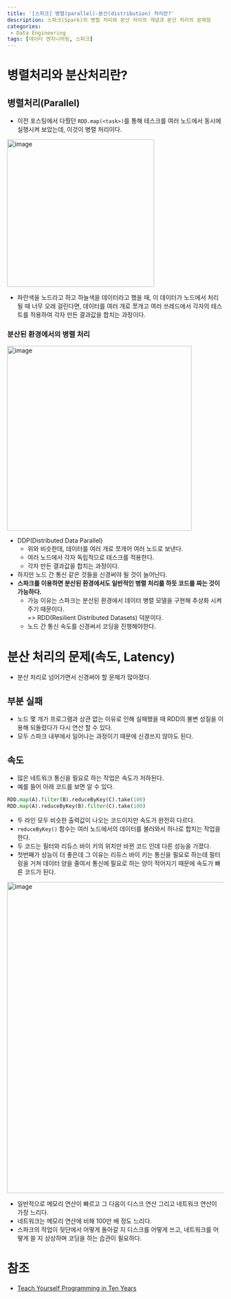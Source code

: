 ```yaml
---
title: '[스파크] 병렬(parallel)-분산(distribution) 처리란?'
description: 스파크(Spark)의 병렬 처리와 분산 처리의 개념과 분산 처리의 문제점
categories:
 - Data Engineering
tags: [데이터 엔지니어링, 스파크]
---
```


# 병렬처리와 분산처리란?

## 병렬처리(Parallel)

- 이전 포스팅에서 다뤘던 `RDD.map(<task>)`를 통해 테스크를 여러 노드에서 동시에 실행시켜 보았는데, 이것이 병렬 처리이다.

<img width="342" alt="image" src="https://user-images.githubusercontent.com/79494088/145617864-3e5e3234-dacf-4a86-8fc9-e4a1a8201e08.png">

- 파란색을 노드라고 하고 하늘색을 데이터라고 했을 때, 이 데이터가 노드에서 처리 될 때 너무 오래 걸린다면, 데이터를 여러 개로 쪼개고 여러 쓰레드에서 각자의 테스트를 적용하여 각자 만든 결과값을 합치는 과정이다.

### 분산된 환경에서의 병렬 처리

<img width="429" alt="image" src="https://user-images.githubusercontent.com/79494088/145618192-91e02bba-9ca5-4b93-bdc4-0d56c51c17d7.png">

- DDP(Distributed Data Parallel)
    - 위와 비슷한데, 데이터를 여러 개로 쪼개어 여러 노드로 보낸다.
    - 여러 노드에서 각자 독립적으로 테스크를 적용한다.
    - 각자 만든 결과값을 합치는 과정이다.
- 하지만 노드 간 통신 같은 것들을 신경써야 될 것이 늘어난다.
- **스파크를 이용하면 분산된 환경에서도 일반적인 병렬 처리를 하듯 코드를 짜는 것이 가능하다.**
    - 가능 이유는 스파크는 분산된 환경에서 데이터 병렬 모델을 구현해 추상화 시켜주기 때문이다.<br>=> RDD(Resilient Distributed Datasets) 덕분이다.
    - 노드 간 통신 속도를 신경써서 코딩을 진행해야한다.

# 분산 처리의 문제(속도, Latency)
- 분산 처리로 넘어가면서 신경써야 할 문제가 많아졌다.

## 부분 실패
- 노드 몇 개가 프로그램과 상관 없는 이유로 인해 실패했을 때 RDD의 불변 성질을 이용해 되돌렸다가 다시 연산 할 수 있다.
- 모두 스파크 내부에서 일어나는 과정이기 때문에 신경쓰지 않아도 된다.

## 속도
- 많은 네트워크 통신을 필요로 하는 작업은 속도가 저하된다.
- 예를 들어 아래 코드를 보면 알 수 있다.

```py
RDD.map(A).filter(B).reduceByKey(C).take(100)
RDD.map(A).reduceByKey(B).filter(C).take(100)
```

- 두 라인 모두 비슷한 출력값이 나오는 코드이지만 속도가 완전히 다르다.
- `reduceByKey()` 함수는 여러 노드에서의 데이터를 불러와서 하나로 합치는 작업을 한다.
- 두 코드는 필터와 리듀스 바이 키의 위치만 바뀐 코드 인데 다른 성능을 가졌다.
- 첫번째가 성능이 더 좋은데 그 이유는 리듀스 바이 키는 통신을 필요로 하는데 필터링을 거쳐 데이터 양을 줄여서 통신에 필요로 하는 양이 적어지기 때문에 속도가 빠른 코드가 된다.

<img width="722" alt="image" src="https://user-images.githubusercontent.com/79494088/145660470-e984eb61-67c7-4191-808c-1f01895d26e1.png">

- 일반적으로 메모리 연산이 빠르고 그 다음이 디스크 연산 그리고 네트워크 연산이 가장 느리다.
- 네트워크는 메모리 연산에 비해 100만 배 정도 느리다.
- 스파크의 작업이 뒷단에서 어떻게 돌아갈 지 디스크를 어떻게 쓰고, 네트워크를 어떻게 쓸 지 상상하며 코딩을 하는 습관이 필요하다.


# 참조
- [Teach Yourself Programming in Ten Years](http://norvig.com/21-days.html#answers)